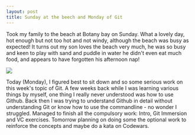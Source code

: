 ```yaml
---
layout: post
title: Sunday at the beech and Monday of Git
---
```


Took my family to the beach at Botany bay on Sunday.  What a lovely day, hot enough but not too hot and not windy, although the beach was busy as expected!  It turns out my son loves the beach very much, he was so busy and keen to play with sand and puddle in water he didn't even eat much food, and appears to have forgotten his afternoon nap!

![](http://s18.postimg.org/4o16owekp/Matthew1.jpg)

Today (Monday), I figured best to sit down and so some serious work on this week's topic of Git.  A few weeks back while I was learning various things by myself, one thing I really never understood was how to use Github.  Back then I was trying to understand Github in detail without understanding Git or know how to use the commandline - no wonder I struggled.  Managed to finish all the compulsory work: Intro, Git Immersion and VC exercises.  Tomorrow planning on doing some the optional work to reinforce the concepts and maybe do a kata on Codewars.